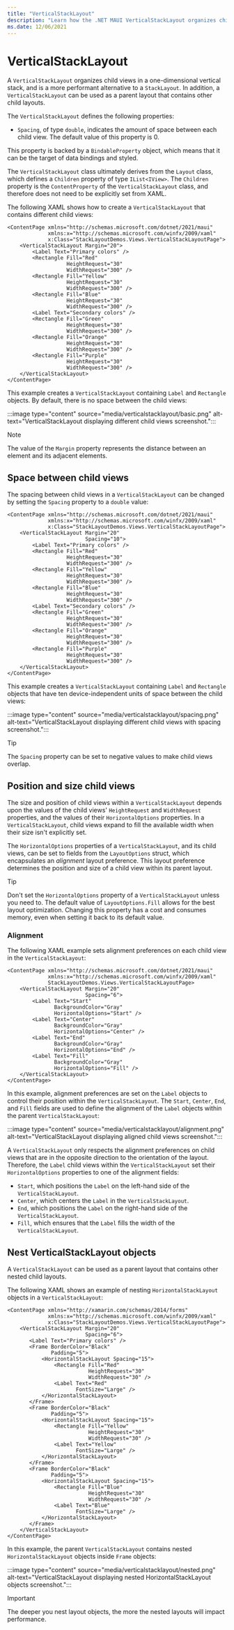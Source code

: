 ```yaml
---
title: "VerticalStackLayout"
description: "Learn how the .NET MAUI VerticalStackLayout organizes child views in a one-dimensional vertical stack."
ms.date: 12/06/2021
---
```


# VerticalStackLayout

A `VerticalStackLayout` organizes child views in a one-dimensional vertical stack, and is a more performant alternative to a `StackLayout`. In addition, a `VerticalStackLayout` can be used as a parent layout that contains other child layouts.

The `VerticalStackLayout` defines the following properties:

- `Spacing`, of type `double`, indicates the amount of space between each child view. The default value of this property is 0.

This property is backed by a `BindableProperty` object, which means that it can be the target of data bindings and styled.

The `VerticalStackLayout` class ultimately derives from the `Layout` class, which defines a `Children` property of type `IList<IView>`. The `Children` property is the `ContentProperty` of the `VerticalStackLayout` class, and therefore does not need to be explicitly set from XAML.

<!--
> [!TIP]
> To obtain the best possible layout performance, follow the guidelines at [Optimize layout performance](~/xamarin-forms/deploy-test/performance.md#optimize-layout-performance).
-->

The following XAML shows how to create a `VerticalStackLayout` that contains different child views:

```xaml
<ContentPage xmlns="http://schemas.microsoft.com/dotnet/2021/maui"
             xmlns:x="http://schemas.microsoft.com/winfx/2009/xaml"
             x:Class="StackLayoutDemos.Views.VerticalStackLayoutPage">
    <VerticalStackLayout Margin="20">
        <Label Text="Primary colors" />
        <Rectangle Fill="Red"
                   HeightRequest="30"
                   WidthRequest="300" />
        <Rectangle Fill="Yellow"
                   HeightRequest="30"
                   WidthRequest="300" />
        <Rectangle Fill="Blue"
                   HeightRequest="30"
                   WidthRequest="300" />
        <Label Text="Secondary colors" />
        <Rectangle Fill="Green"
                   HeightRequest="30"
                   WidthRequest="300" />
        <Rectangle Fill="Orange"
                   HeightRequest="30"
                   WidthRequest="300" />
        <Rectangle Fill="Purple"
                   HeightRequest="30"
                   WidthRequest="300" />
    </VerticalStackLayout>
</ContentPage>
```

This example creates a `VerticalStackLayout` containing `Label` and `Rectangle` objects. By default, there is no space between the child views:

:::image type="content" source="media/verticalstacklayout/basic.png" alt-text="VerticalStackLayout displaying different child views screenshot.":::


> [!NOTE]
> The value of the `Margin` property represents the distance between an element and its adjacent elements. <!--For more information, see [Margin and Padding](margin-and-padding.md).-->

## Space between child views

The spacing between child views in a `VerticalStackLayout` can be changed by setting the `Spacing` property to a `double` value:

```xaml
<ContentPage xmlns="http://schemas.microsoft.com/dotnet/2021/maui"
             xmlns:x="http://schemas.microsoft.com/winfx/2009/xaml"
             x:Class="StackLayoutDemos.Views.VerticalStackLayoutPage">
    <VerticalStackLayout Margin="20"
                         Spacing="10">
        <Label Text="Primary colors" />
        <Rectangle Fill="Red"
                   HeightRequest="30"
                   WidthRequest="300" />
        <Rectangle Fill="Yellow"
                   HeightRequest="30"
                   WidthRequest="300" />
        <Rectangle Fill="Blue"
                   HeightRequest="30"
                   WidthRequest="300" />
        <Label Text="Secondary colors" />
        <Rectangle Fill="Green"
                   HeightRequest="30"
                   WidthRequest="300" />
        <Rectangle Fill="Orange"
                   HeightRequest="30"
                   WidthRequest="300" />
        <Rectangle Fill="Purple"
                   HeightRequest="30"
                   WidthRequest="300" />
    </VerticalStackLayout>
</ContentPage>
```

This example creates a `VerticalStackLayout` containing `Label` and `Rectangle` objects that have ten device-independent units of space between the child views:

:::image type="content" source="media/verticalstacklayout/spacing.png" alt-text="VerticalStackLayout displaying different child views with spacing screenshot.":::

> [!TIP]
> The `Spacing` property can be set to negative values to make child views overlap.

## Position and size child views

The size and position of child views within a `VerticalStackLayout` depends upon the values of the child views' `HeightRequest` and `WidthRequest` properties, and the values of their `HorizontalOptions` properties. In a `VerticalStackLayout`, child views expand to fill the available width when their size isn't explicitly set.

The `HorizontalOptions` properties of a `VerticalStackLayout`, and its child views, can be set to fields from the `LayoutOptions` struct, which encapsulates an *alignment* layout preference. This layout preference determines the position and size of a child view within its parent layout.

> [!TIP]
> Don't set the `HorizontalOptions` property of a `VerticalStackLayout` unless you need to. The default value of `LayoutOptions.Fill` allows for the best layout optimization. Changing this property has a cost and consumes memory, even when setting it back to its default value.

### Alignment

The following XAML example sets alignment preferences on each child view in the `VerticalStackLayout`:

```xaml
<ContentPage xmlns="http://schemas.microsoft.com/dotnet/2021/maui"
             xmlns:x="http://schemas.microsoft.com/winfx/2009/xaml"
             StackLayoutDemos.Views.VerticalStackLayoutPage>
    <VerticalStackLayout Margin="20"
                         Spacing="6">
        <Label Text="Start"
               BackgroundColor="Gray"
               HorizontalOptions="Start" />
        <Label Text="Center"
               BackgroundColor="Gray"
               HorizontalOptions="Center" />
        <Label Text="End"
               BackgroundColor="Gray"
               HorizontalOptions="End" />
        <Label Text="Fill"
               BackgroundColor="Gray"
               HorizontalOptions="Fill" />
    </VerticalStackLayout>
</ContentPage>
```

In this example, alignment preferences are set on the `Label` objects to control their position within the `VerticalStackLayout`. The `Start`, `Center`, `End`, and `Fill` fields are used to define the alignment of the `Label` objects within the parent `VerticalStackLayout`:

:::image type="content" source="media/verticalstacklayout/alignment.png" alt-text="VerticalStackLayout displaying aligned child views screenshot.":::

A `VerticalStackLayout` only respects the alignment preferences on child views that are in the opposite direction to the orientation of the layout. Therefore, the `Label` child views within the `VerticalStackLayout` set their `HorizontalOptions` properties to one of the alignment fields:

- `Start`, which positions the `Label` on the left-hand side of the `VerticalStackLayout`.
- `Center`, which centers the `Label` in the `VerticalStackLayout`.
- `End`, which positions the `Label` on the right-hand side of the `VerticalStackLayout`.
- `Fill`, which ensures that the `Label` fills the width of the `VerticalStackLayout`.

<!--
For more information about alignment, see [Layout Options in .NET MAUI](layout-options.md).
-->

## Nest VerticalStackLayout objects

A `VerticalStackLayout` can be used as a parent layout that contains other nested child layouts.

The following XAML shows an example of nesting `HorizontalStackLayout` objects in a `VerticalStackLayout`:

```xaml
<ContentPage xmlns="http://xamarin.com/schemas/2014/forms"
             xmlns:x="http://schemas.microsoft.com/winfx/2009/xaml"
             x:Class="StackLayoutDemos.Views.VerticalStackLayoutPage">
    <VerticalStackLayout Margin="20"
                         Spacing="6">
       <Label Text="Primary colors" />
       <Frame BorderColor="Black"
              Padding="5">
           <HorizontalStackLayout Spacing="15">
               <Rectangle Fill="Red"
                          HeightRequest="30"
                          WidthRequest="30" />
               <Label Text="Red"
                      FontSize="Large" />
           </HorizontalStackLayout>
       </Frame>
       <Frame BorderColor="Black"
              Padding="5">
           <HorizontalStackLayout Spacing="15">
               <Rectangle Fill="Yellow"
                          HeightRequest="30"
                          WidthRequest="30" />
               <Label Text="Yellow"
                      FontSize="Large" />
           </HorizontalStackLayout>
       </Frame>
       <Frame BorderColor="Black"
              Padding="5">
           <HorizontalStackLayout Spacing="15">
               <Rectangle Fill="Blue"
                          HeightRequest="30"
                          WidthRequest="30" />
               <Label Text="Blue"
                      FontSize="Large" />
           </HorizontalStackLayout>
       </Frame>
    </VerticalStackLayout>
</ContentPage>
```

In this example, the parent `VerticalStackLayout` contains nested `HorizontalStackLayout` objects inside `Frame` objects:

:::image type="content" source="media/verticalstacklayout/nested.png" alt-text="VerticalStackLayout displaying nested HorizontalStackLayout objects screenshot.":::

> [!IMPORTANT]
> The deeper you nest layout objects, the more the nested layouts will impact performance. <!--For more information, see [Choose the correct layout](~/xamarin-forms/deploy-test/performance.md#choose-the-correct-layout).-->
